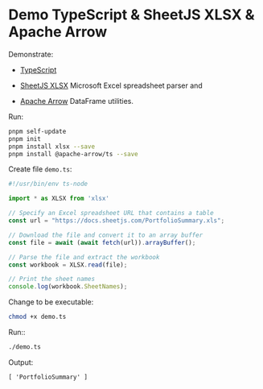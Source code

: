# Demo TypeScript & SheetJS XLSX & Apache Arrow

Demonstrate:

* [TypeScript](https://www.typescriptlang.org/) 
  
* [SheetJS XLSX](https://www.npmjs.com/package/xlsx) Microsoft Excel spreadsheet parser and
* [Apache Arrow](https://www.npmjs.com/package/apache-arrow) DataFrame utilities.

Run: 

```sh
pnpm self-update
pnpm init
pnpm install xlsx --save
pnpm install @apache-arrow/ts --save
```

Create file `demo.ts`:

```ts
#!/usr/bin/env ts-node

import * as XLSX from 'xlsx'

// Specify an Excel spreadsheet URL that contains a table
const url = "https://docs.sheetjs.com/PortfolioSummary.xls";

// Download the file and convert it to an array buffer
const file = await (await fetch(url)).arrayBuffer();

// Parse the file and extract the workbook
const workbook = XLSX.read(file);

// Print the sheet names
console.log(workbook.SheetNames);
```

Change to be executable:

```sh
chmod +x demo.ts
```

Run::

```sh
./demo.ts
```

Output:

```stdout
[ 'PortfolioSummary' ]
```
